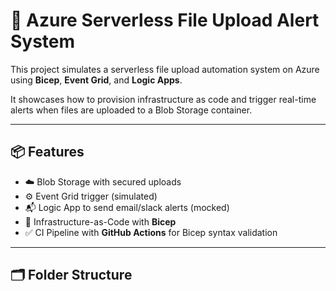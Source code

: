 # 🔔 Azure Serverless File Upload Alert System

This project simulates a serverless file upload automation system on Azure using **Bicep**, **Event Grid**, and **Logic Apps**.

It showcases how to provision infrastructure as code and trigger real-time alerts when files are uploaded to a Blob Storage container.

---

## 📦 Features

- ☁️ Blob Storage with secured uploads
- ⚙️ Event Grid trigger (simulated)
- 📬 Logic App to send email/slack alerts (mocked)
- 📜 Infrastructure-as-Code with **Bicep**
- ✅ CI Pipeline with **GitHub Actions** for Bicep syntax validation

---

## 🗂️ Folder Structure

